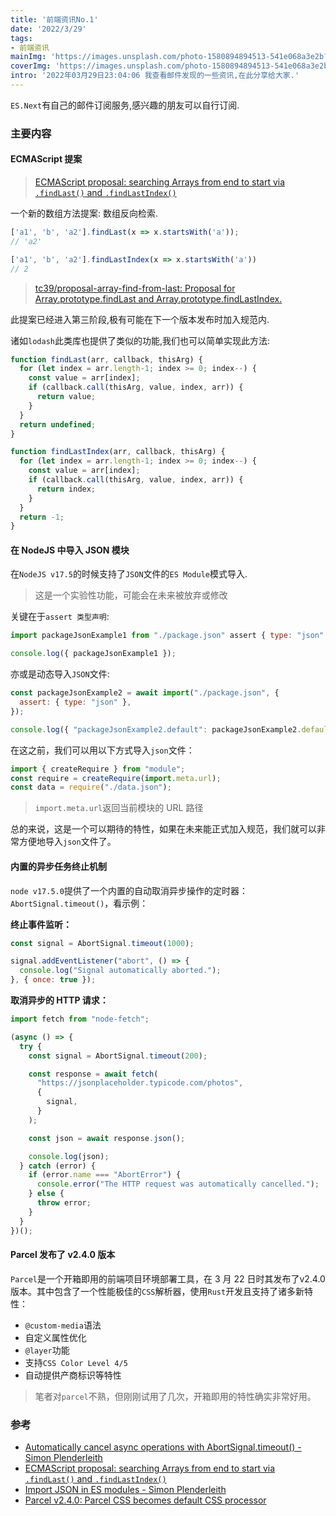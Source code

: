 ```yaml
---
title: '前端资讯No.1'
date: '2022/3/29'
tags:
- 前端资讯
mainImg: 'https://images.unsplash.com/photo-1580894894513-541e068a3e2b?crop=entropy&cs=tinysrgb&fit=max&fm=jpg&ixid=MnwxNjUyNjZ8MHwxfHJhbmRvbXx8fHx8fHx8fDE2NDg1NjYxNzQ&ixlib=rb-1.2.1&q=80&w=1080'
coverImg: 'https://images.unsplash.com/photo-1580894894513-541e068a3e2b?crop=entropy&cs=tinysrgb&fit=max&fm=jpg&ixid=MnwxNjUyNjZ8MHwxfHJhbmRvbXx8fHx8fHx8fDE2NDg1NjYxNzQ&ixlib=rb-1.2.1&q=80&w=400'
intro: '2022年03月29日23:04:06 我查看邮件发现的一些资讯,在此分享给大家.'
---
```


`ES.Next`有自己的邮件订阅服务,感兴趣的朋友可以自行订阅.

### 主要内容

#### ECMAScript 提案

> [ECMAScript proposal: searching Arrays from end to start via `.findLast()` and `.findLastIndex()`](https://2ality.com/2022/03/array-find-last.html?utm_source=ESnextNews.com&utm_medium=Weekly+Newsletter&utm_campaign=2022-03-29)

一个新的数组方法提案: 数组反向检索.

```JavaScript
['a1', 'b', 'a2'].findLast(x => x.startsWith('a'));
// 'a2'

['a1', 'b', 'a2'].findLastIndex(x => x.startsWith('a'))
// 2
```

> [tc39/proposal-array-find-from-last: Proposal for Array.prototype.findLast and Array.prototype.findLastIndex.](https://github.com/tc39/proposal-array-find-from-last)

此提案已经进入第三阶段,极有可能在下一个版本发布时加入规范内.

诸如`lodash`此类库也提供了类似的功能,我们也可以简单实现此方法:

```JavaScript
function findLast(arr, callback, thisArg) {
  for (let index = arr.length-1; index >= 0; index--) {
    const value = arr[index];
    if (callback.call(thisArg, value, index, arr)) {
      return value;
    }
  }
  return undefined;
}

function findLastIndex(arr, callback, thisArg) {
  for (let index = arr.length-1; index >= 0; index--) {
    const value = arr[index];
    if (callback.call(thisArg, value, index, arr)) {
      return index;
    }
  }
  return -1;
}
```

#### 在 NodeJS 中导入 JSON 模块
在`NodeJS v17.5`的时候支持了`JSON`文件的`ES Module`模式导入.

> 这是一个实验性功能，可能会在未来被放弃或修改

关键在于`assert 类型声明`:

```JavaScript
import packageJsonExample1 from "./package.json" assert { type: "json" };

console.log({ packageJsonExample1 });
```

亦或是动态导入`JSON`文件:

```JavaScript
const packageJsonExample2 = await import("./package.json", {
  assert: { type: "json" },
});

console.log({ "packageJsonExample2.default": packageJsonExample2.default });
```

在这之前，我们可以用以下方式导入`json`文件：

```javascript
import { createRequire } from "module";
const require = createRequire(import.meta.url);
const data = require("./data.json");
```

> `import.meta.url`返回当前模块的 URL 路径

总的来说，这是一个可以期待的特性，如果在未来能正式加入规范，我们就可以非常方便地导入`json`文件了。

#### 内置的异步任务终止机制

`node v17.5.0`提供了一个内置的自动取消异步操作的定时器：`AbortSignal.timeout()`，看示例：

**终止事件监听：**

```js
const signal = AbortSignal.timeout(1000);

signal.addEventListener("abort", () => {
  console.log("Signal automatically aborted.");
}, { once: true });
```

**取消异步的 HTTP 请求：**

```js
import fetch from "node-fetch";

(async () => {
  try {
    const signal = AbortSignal.timeout(200);

    const response = await fetch(
      "https://jsonplaceholder.typicode.com/photos",
      {
        signal,
      }
    );

    const json = await response.json();

    console.log(json);
  } catch (error) {
    if (error.name === "AbortError") {
      console.error("The HTTP request was automatically cancelled.");
    } else {
      throw error;
    }
  }
})();
```



#### Parcel 发布了 v2.4.0 版本

`Parcel`是一个开箱即用的前端项目环境部署工具，在 3 月 22 日时其发布了v2.4.0 版本。其中包含了一个性能极佳的`CSS`解析器，使用`Rust`开发且支持了诸多新特性：

- `@custom-media`语法
- 自定义属性优化
- `@layer`功能
- 支持`CSS Color Level 4/5`
- 自动提供产商标识等特性

> 笔者对`parcel`不熟，但刚刚试用了几次，开箱即用的特性确实非常好用。

### 参考

- [Automatically cancel async operations with AbortSignal.timeout() - Simon Plenderleith](https://simonplend.com/automatically-cancel-async-operations-with-abortsignal-timeout/?utm_source=ESnextNews.com&utm_medium=Weekly+Newsletter&utm_campaign=2022-03-29)
- [ECMAScript proposal: searching Arrays from end to start via `.findLast()` and `.findLastIndex()`](https://2ality.com/2022/03/array-find-last.html?utm_source=ESnextNews.com&utm_medium=Weekly+Newsletter&utm_campaign=2022-03-29)
- [Import JSON in ES modules - Simon Plenderleith](https://simonplend.com/import-json-in-es-modules/?utm_source=ESnextNews.com&utm_medium=Weekly+Newsletter&utm_campaign=2022-03-29)
- [Parcel v2.4.0: Parcel CSS becomes default CSS processor](https://u16056974.ct.sendgrid.net/ls/click?upn=cTtpYVq2RcK-2BlLRfjR0HxC817dERQWYZBBpcq-2Fle2321toIGfkc2zrRsyjypx2HZv2a94qd1WraxOzFY61VZY0aXHXShlVZylgG9NpLB0IjURo7isfNBMZ6GOt-2FrlC-2BoxMGCU4ZOWB8RWDgUvdlrUMgGTwccvRJHBEGpZ8kbkLo-3D0RP4_-2F9vN0UJhYhldgNP9gaR5K8jvv6X-2Bky-2FzJN3rsVNiZCfAL7-2FVHkD0pxVKuYmopj73OHbG-2FE7LetGmZ5wPV0NbvUMEgcImMnAf1Ew-2B-2BpovFMhrbe4oP9C8t0Kn1cPZHSumFbHgOWru9e1UJbAmPzfy4khs4dMJHH3bWZN-2BKky093kwYedbBqLoi8S-2BAkLpNqcLPsEwf6T-2B9ACqghdRcomJB3uOqiGSOUvky2rsn3MUgYK7UfVDuIC5xIxD8RfiHwIp-2F0K0T0mtpb2DIYf-2F1BbZJufTANgsXuglTDMqhJYSNp4NS8qs7WL6u5rIYbYwGCsu4-2F4AGi1rD9Jd2J3bLNfyuV-2BoN5tKR5YEz4RjBsKBT3Y6mYYfJFH3rAixx-2BMQE6O3fgY6NTZT9JJNZWTpr650N0XtPlht9KMqLfhi5l76OjVp4FQ6-2F705BvCDTEw0tyFaDw5suzDIPH8WkzHyiCAYrTI478dqYlQ8BeTBp3wcQg7myNOnVWHOI8h-2FheEd4H0s9BeeK44wCVxKx5dE0YQP-2FfVDQVfgANs3N-2FFUfYRYfXd7tvha2YrHQm-2FnnAHSVyWomjFk-2Bj93SHeRoD4TysRPCvP65GFW8ytWOvS4E9Y3138b4clv5FongqfXjMdfzrShtszHt4acROamvH-2FbVGjAqjnBND536ElG1GdQ9bRsvwnY8w3VTaUY0amESrM53MN7Aw5qkHbaw-2FEVNKw6IsKmFTkdJhkCHTuAJmgMfantKgR1Zyr5Tuh8hUi4wfdorA7h6rzDGyd-2BatT-2BG6bx4tRaWd2fVQji5oB9xBdBbDkwASfnI2i1JCRsFlsdmLxmFw4nwyHRi8YMThTygGfeN4VQDf2z2PNfRbi0VoCTWLcGzvxF6Ri0MNON1-2B9ZNvPeeY0q)
